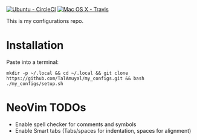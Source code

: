 [![Ubuntu - CircleCI](https://circleci.com/gh/TalAmuyal/my_configs.svg?style=shield)](https://github.com/TalAmuyal/my_configs)
[![Mac OS X - Travis](https://travis-ci.com/TalAmuyal/my_configs.svg?branch=master)](https://github.com/TalAmuyal/my_configs)

This is my configurations repo.


# Installation

Paste into a terminal:

```
mkdir -p ~/.local && cd ~/.local && git clone https://github.com/TalAmuyal/my_configs.git && bash ./my_configs/setup.sh
```


# NeoVim TODOs

- Enable spell checker for comments and symbols
- Enable Smart tabs (Tabs/spaces for indentation, spaces for alignment)
